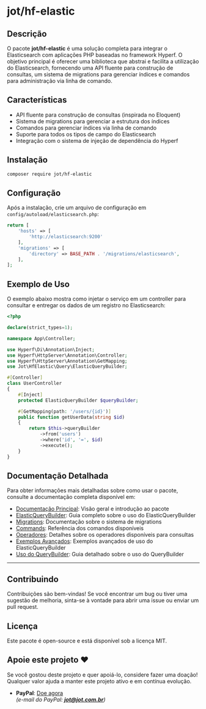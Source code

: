 # jot/hf-elastic

## Descrição

O pacote **jot/hf-elastic** é uma solução completa para integrar o Elasticsearch com aplicações PHP baseadas no framework Hyperf. O objetivo principal é oferecer uma biblioteca que abstrai e facilita a utilização do Elasticsearch, fornecendo uma API fluente para construção de consultas, um sistema de migrations para gerenciar índices e comandos para administração via linha de comando.

## Características

- API fluente para construção de consultas (inspirada no Eloquent)
- Sistema de migrations para gerenciar a estrutura dos índices
- Comandos para gerenciar índices via linha de comando
- Suporte para todos os tipos de campo do Elasticsearch
- Integração com o sistema de injeção de dependência do Hyperf

## Instalação

```bash
composer require jot/hf-elastic
```

## Configuração

Após a instalação, crie um arquivo de configuração em `config/autoload/elasticsearch.php`:

```php
return [
    'hosts' => [
        'http://elasticsearch:9200'
    ],
    'migrations' => [
        'directory' => BASE_PATH . '/migrations/elasticsearch',
    ],
];
```

## Exemplo de Uso

O exemplo abaixo mostra como injetar o serviço em um controller para consultar e entregar os dados de um registro no Elasticsearch:

```php
<?php

declare(strict_types=1);

namespace App\Controller;

use Hyperf\Di\Annotation\Inject;
use Hyperf\HttpServer\Annotation\Controller;
use Hyperf\HttpServer\Annotation\GetMapping;
use Jot\HfElastic\Query\ElasticQueryBuilder;

#[Controller]
class UserController
{
    #[Inject]
    protected ElasticQueryBuilder $queryBuilder;

    #[GetMapping(path: '/users/{id}')]
    public function getUserData(string $id)
    {
        return $this->queryBuilder
            ->from('users')             
            ->where('id', '=', $id)    
            ->execute();                
    }
}
```

## Documentação Detalhada

Para obter informações mais detalhadas sobre como usar o pacote, consulte a documentação completa disponível em:

- [Documentação Principal](docs/index.md): Visão geral e introdução ao pacote
- [ElasticQueryBuilder](docs/ElasticQueryBuilder.md): Guia completo sobre o uso do ElasticQueryBuilder
- [Migrations](docs/Migrations.md): Documentação sobre o sistema de migrations
- [Commands](docs/Commands.md): Referência dos comandos disponíveis
- [Operadores](docs/operators.md): Detalhes sobre os operadores disponíveis para consultas
- [Exemplos Avançados](docs/advanced-examples.md): Exemplos avançados de uso do ElasticQueryBuilder
- [Uso do QueryBuilder](docs/query-builder-usage.md): Guia detalhado sobre o uso do QueryBuilder

---

## Contribuindo

Contribuições são bem-vindas! Se você encontrar um bug ou tiver uma sugestão de melhoria, sinta-se à vontade para abrir uma issue ou enviar um pull request.

## Licença

Este pacote é open-source e está disponível sob a licença MIT.

## Apoie este projeto ❤️

Se você gostou deste projeto e quer apoiá-lo, considere fazer uma doação! Qualquer valor ajuda a manter este projeto ativo e em contínua evolução.

- **PayPal**: [Doe agora](https://www.paypal.com/donate?business=jot@jot.com.br)  
  *(e-mail do PayPal: **jot@jot.com.br**)*